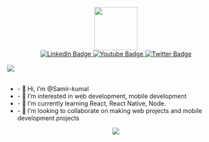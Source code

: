 <div id="header" align="center">
  <img src="https://media.giphy.com/media/M9gbBd9nbDrOTu1Mqx/giphy.gif" width="100"/>
</div>
<div id="badges" align="center">
  <a href="https://www.linkedin.com/in/samir-kumal-85b105266/">
    <img src="https://img.shields.io/badge/LinkedIn-blue?style=for-the-badge&logo=linkedin&logoColor=white" alt="LinkedIn Badge"/>
  </a>
  <a href="https://www.youtube.com/@asperthickkgamerr491/featured">
    <img src="https://img.shields.io/badge/YouTube-red?style=for-the-badge&logo=youtube&logoColor=white" alt="Youtube Badge"/>
  </a>
  <a href="your-twitter-URL">
    <img src="https://img.shields.io/badge/Twitter-blue?style=for-the-badge&logo=twitter&logoColor=white" alt="Twitter Badge"/>
  </a>
</div>
<div id="views" align="center">
<img align="center" src="https://komarev.com/ghpvc/?username=Samir-kumal&style=flat-square&color=blue" alt=""/>
  
</div>


<br>


<div id="stats" align="left">
  <picture>
  <source
    srcset="https://github-readme-stats.vercel.app/api?username=Samir-kumal&show_icons=true&theme=dark"
    media="(prefers-color-scheme: dark)"
  />
  <source
    srcset="https://github-readme-stats.vercel.app/api?username=anuraghazra&show_icons=true"
    media="(prefers-color-scheme: light), (prefers-color-scheme: no-preference)"
  />
  <img src="https://github-readme-stats.vercel.app/api?username=anuraghazra&show_icons=true" />
</picture>
  
</div>
<br>
<div id="desc" align="center">
  <ul align = "left">
    <li>- 👋 Hi, I’m @Samir-kumal</li>
    <li>- 👀 I’m interested in web development, mobile development</li>
    <li>- 🌱 I’m currently learning React, React Native, Node.</li>
    <li>- 💞️ I’m looking to collaborate on making web projects and mobile development projects</li>
  </ul>

  <p align="center">
  <a href="https://skillicons.dev">
    <img src="https://skillicons.dev/icons?i=git,react,js,html,css,tailwind,ts,java" />
  </a>
</p>




  
</div>





<!---
Samir-kumal/Samir-kumal is a ✨ special ✨ repository because its `README.md` (this file) appears on your GitHub profile.
You can click the Preview link to take a look at your changes.
--->
